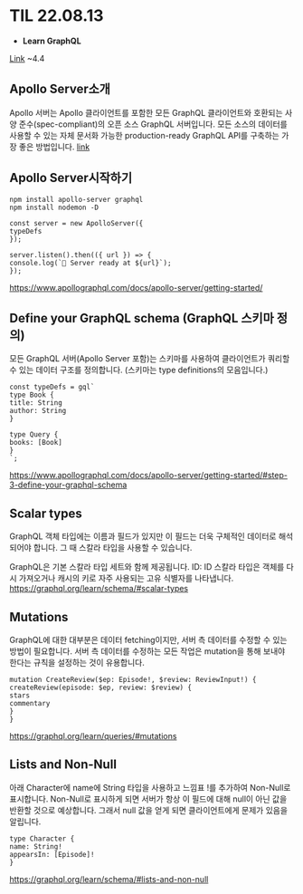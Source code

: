 # TIL 22.08.13

- **Learn GraphQL**

[Link](https://nomadcoders.co/graphql-for-beginners/) ~4.4

## Apollo Server소개

Apollo 서버는 Apollo 클라이언트를 포함한 모든 GraphQL 클라이언트와 호환되는 사양 준수(spec-compliant)의 오픈 소스 GraphQL 서버입니다. 모든 소스의 데이터를 사용할 수 있는 자체 문서화 가능한 production-ready GraphQL API를 구축하는 가장 좋은 방법입니다.
[link](https://www.apollographql.com/docs/apollo-server/)

## Apollo Server시작하기

```
npm install apollo-server graphql
npm install nodemon -D
```

```
const server = new ApolloServer({
typeDefs
});

server.listen().then(({ url }) => {
console.log(`🚀 Server ready at ${url}`);
});
```

https://www.apollographql.com/docs/apollo-server/getting-started/

## Define your GraphQL schema (GraphQL 스키마 정의)

모든 GraphQL 서버(Apollo Server 포함)는 스키마를 사용하여 클라이언트가 쿼리할 수 있는 데이터 구조를 정의합니다. (스키마는 type definitions의 모음입니다.)

```
const typeDefs = gql`
type Book {
title: String
author: String
}

type Query {
books: [Book]
}
`;
```

https://www.apollographql.com/docs/apollo-server/getting-started/#step-3-define-your-graphql-schema

## Scalar types

GraphQL 객체 타입에는 이름과 필드가 있지만 이 필드는 더욱 구체적인 데이터로 해석되어야 합니다. 그 때 스칼라 타입을 사용할 수 있습니다.

GraphQL은 기본 스칼라 타입 세트와 함께 제공됩니다.
ID: ID 스칼라 타입은 객체를 다시 가져오거나 캐시의 키로 자주 사용되는 고유 식별자를 나타냅니다.
https://graphql.org/learn/schema/#scalar-types

## Mutations

GraphQL에 대한 대부분은 데이터 fetching이지만, 서버 측 데이터를 수정할 수 있는 방법이 필요합니다. 서버 측 데이터를 수정하는 모든 작업은 mutation을 통해 보내야 한다는 규칙을 설정하는 것이 유용합니다.

```
mutation CreateReview($ep: Episode!, $review: ReviewInput!) {
createReview(episode: $ep, review: $review) {
stars
commentary
}
}
```

https://graphql.org/learn/queries/#mutations

## Lists and Non-Null

아래 Character에 name에 String 타입을 사용하고 느낌표 !를 추가하여 Non-Null로 표시합니다.
Non-Null로 표시하게 되면 서버가 항상 이 필드에 대해 null이 아닌 값을 반환할 것으로 예상합니다. 그래서 null 값을 얻게 되면 클라이언트에게 문제가 있음을 알립니다.

```
type Character {
name: String!
appearsIn: [Episode]!
}
```

https://graphql.org/learn/schema/#lists-and-non-null
